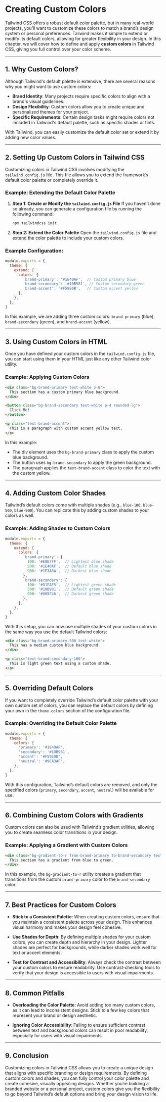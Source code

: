 # Creating Custom Colors

Tailwind CSS offers a robust default color palette, but in many real-world projects, you’ll want to customize these colors to match a brand’s design system or personal preferences. Tailwind makes it simple to extend or modify its default colors, allowing for greater flexibility in your design. In this chapter, we will cover how to define and apply **custom colors** in Tailwind CSS, giving you full control over your color scheme.

---

## 1. Why Custom Colors?

Although Tailwind's default palette is extensive, there are several reasons why you might want to use custom colors:
- **Brand Identity**: Many projects require specific colors to align with a brand's visual guidelines.
- **Design Flexibility**: Custom colors allow you to create unique and personalized themes for your project.
- **Specific Requirements**: Certain design tasks might require colors not included in Tailwind's default palette, such as specific shades or tints.

With Tailwind, you can easily customize the default color set or extend it by adding new color values.

---

## 2. Setting Up Custom Colors in Tailwind CSS

Customizing colors in Tailwind CSS involves modifying the `tailwind.config.js` file. This file allows you to extend the framework’s default color palette or completely override it.

### Example: Extending the Default Color Palette

1. **Step 1: Create or Modify the `tailwind.config.js` File**
   If you haven’t done so already, you can generate a configuration file by running the following command:
   ```bash
   npx tailwindcss init
   ```

2. **Step 2: Extend the Color Palette**
   Open the `tailwind.config.js` file and extend the color palette to include your custom colors.

### Example Configuration:
```js
module.exports = {
  theme: {
    extend: {
      colors: {
        'brand-primary': '#1E40AF',  // Custom primary blue
        'brand-secondary': '#10B981', // Custom secondary green
        'brand-accent': '#F59E0B',   // Custom accent yellow
      },
    },
  },
}
```

In this example, we are adding three custom colors: `brand-primary` (blue), `brand-secondary` (green), and `brand-accent` (yellow).

---

## 3. Using Custom Colors in HTML

Once you have defined your custom colors in the `tailwind.config.js` file, you can start using them in your HTML just like any other Tailwind color utility.

### Example: Applying Custom Colors

```html
<div class="bg-brand-primary text-white p-6">
  This section has a custom primary blue background.
</div>

<button class="bg-brand-secondary text-white p-4 rounded-lg">
  Click Me!
</button>

<p class="text-brand-accent">
  This is a paragraph with custom accent yellow text.
</p>
```

In this example:
- The div element uses the `bg-brand-primary` class to apply the custom blue background.
- The button uses `bg-brand-secondary` to apply the green background.
- The paragraph applies the `text-brand-accent` class to color the text with the custom yellow.

---

## 4. Adding Custom Color Shades

Tailwind’s default colors come with multiple shades (e.g., `blue-100`, `blue-500`, `blue-900`). You can replicate this by adding custom shades to your colors as well.

### Example: Adding Shades to Custom Colors

```js
module.exports = {
  theme: {
    extend: {
      colors: {
        'brand-primary': {
          100: '#E0E7FF',  // Lightest blue shade
          500: '#1E40AF',  // Default blue shade
          900: '#1E3A8A',  // Darkest blue shade
        },
        'brand-secondary': {
          100: '#D1FAE5',  // Lightest green shade
          500: '#10B981',  // Default green shade
          900: '#065F46',  // Darkest green shade
        },
      },
    },
  },
}
```

With this setup, you can now use multiple shades of your custom colors in the same way you use the default Tailwind colors:

```html
<div class="bg-brand-primary-500 text-white">
  This has a medium custom blue background.
</div>

<p class="text-brand-secondary-100">
  This is light green text using a custom shade.
</p>
```

---

## 5. Overriding Default Colors

If you want to completely override Tailwind’s default color palette with your own custom set of colors, you can replace the default colors by defining your own in the `theme.colors` section of the configuration file.

### Example: Overriding the Default Color Palette

```js
module.exports = {
  theme: {
    colors: {
      'primary': '#1E40AF',
      'secondary': '#10B981',
      'accent': '#F59E0B',
      'neutral': '#9CA3AF',
    },
  },
}
```

With this configuration, Tailwind’s default colors are removed, and only the specified colors (`primary`, `secondary`, `accent`, `neutral`) will be available for use.

---

## 6. Combining Custom Colors with Gradients

Custom colors can also be used with Tailwind’s gradient utilities, allowing you to create seamless color transitions in your design.

### Example: Applying a Gradient with Custom Colors

```html
<div class="bg-gradient-to-r from-brand-primary to-brand-secondary text-white p-6">
  This section has a gradient from blue to green.
</div>
```

In this example, the `bg-gradient-to-r` utility creates a gradient that transitions from the custom `brand-primary` color to the `brand-secondary` color.

---

## 7. Best Practices for Custom Colors

- **Stick to a Consistent Palette**: When creating custom colors, ensure that you maintain a consistent palette across your design. This enhances visual harmony and makes your design feel cohesive.
  
- **Use Shades for Depth**: By defining multiple shades for your custom colors, you can create depth and hierarchy in your design. Lighter shades are perfect for backgrounds, while darker shades work well for text or accent elements.

- **Test for Contrast and Accessibility**: Always check the contrast between your custom colors to ensure readability. Use contrast-checking tools to verify that your design is accessible to users with visual impairments.

---

## 8. Common Pitfalls

- **Overloading the Color Palette**: Avoid adding too many custom colors, as it can lead to inconsistent designs. Stick to a few key colors that represent your brand or design aesthetic.
  
- **Ignoring Color Accessibility**: Failing to ensure sufficient contrast between text and background colors can result in poor readability, especially for users with visual impairments.

---

## 9. Conclusion

Customizing colors in Tailwind CSS allows you to create a unique design that aligns with specific branding or design requirements. By defining custom colors and shades, you can fully control your color palette and create cohesive, visually appealing designs. Whether you’re building a branded website or a personal project, custom colors give you the flexibility to go beyond Tailwind’s default options and bring your design vision to life.

